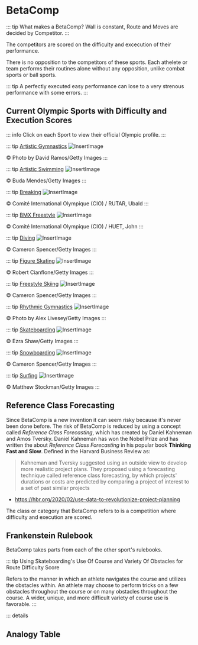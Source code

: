 # BetaComp 

::: tip What makes a BetaComp?
Wall is constant, Route and Moves are decided by Competitor.
:::


The competitors are scored on the difficulty and excecution of their performance.

There is no opposition to the competitors of these sports. Each athelete or team performs their routines alone without any opposition, unlike combat sports or ball sports.

::: tip A perfectly executed easy performance can lose to a very strenous performance with some errors.
:::

## Current Olympic Sports with Difficulty and Execution Scores 

::: info Click on each Sport to view their official Olympic profile. 
:::


::: tip [Artistic Gymnastics](https://olympics.com/en/sports/artistic-gymnastics/)
![InsertImage](/ArtisticGymnastics.png)

© Photo by David Ramos/Getty Images
:::

::: tip [Artistic Swimming](https://olympics.com/en/sports/artistic-swimming/)
![InsertImage](/ArtisticSwimming.png)

© Buda Mendes/Getty Images
:::

::: tip [Breaking](https://olympics.com/en/sports/breaking/)
![InsertImage](/Breaking.png)

© Comité International Olympique (CIO) / RUTAR, Ubald
:::

::: tip [BMX Freestyle](https://olympics.com/en/sports/cycling-bmx-freestyle/)
![InsertImage](/BMX.png)

© Comité International Olympique (CIO) / HUET, John
:::

::: tip [Diving](https://olympics.com/en/sports/diving/)
![InsertImage](/Diving.png)

© Cameron Spencer/Getty Images
:::

::: tip [Figure Skating](https://olympics.com/en/sports/figure-skating/)
![InsertImage](/Figureskating.png)

© Robert Cianflone/Getty Images
:::

::: tip [Freestyle Skiing](https://olympics.com/en/sports/freestyle-skiing/)
![InsertImage](/Ski.png)

© Cameron Spencer/Getty Images
:::

::: tip [Rhythmic Gymnastics](https://olympics.com/en/sports/rhythmic-gymnastics/)
![InsertImage](/RhythmicGymnastics.png)

© Photo by Alex Livesey/Getty Images
:::

::: tip [Skateboarding](https://olympics.com/en/sports/skateboarding/)
![InsertImage](/Skateboard.png)

© Ezra Shaw/Getty Images
:::

::: tip [Snowboarding](https://olympics.com/en/sports/snowboard/)
![InsertImage](/Snowboard.png)

© Cameron Spencer/Getty Images
:::

::: tip [Surfing](https://olympics.com/en/sports/surfing/)
![InsertImage](/Surfing.png)
 
© Matthew Stockman/Getty Images
:::

## Reference Class Forecasting

Since BetaComp is a new invention it can seem risky because it's never been done before. The risk of BetaComp is reduced by using a concept called *Reference Class Forecasting*, which has created by Daniel Kahneman and Amos Tversky. Daniel Kahneman has won the Nobel Prize and has written the about *Reference Class Forecasting* in his popular book **Thinking Fast and Slow**. Defined in the Harvard Business Review as:

> Kahneman and Tversky suggested using an outside view to develop more realistic project plans. They proposed using a forecasting technique called reference class forecasting, by which projects' durations or costs are predicted by comparing a project of interest to a set of past similar projects
- https://hbr.org/2020/02/use-data-to-revolutionize-project-planning

The class or category that BetaComp refers to is a competition where difficulty and execution are scored.


## Frankenstein Rulebook

BetaComp takes parts from each of the other sport's rulebooks.

::: tip Using Skateboarding's Use Of Course and Variety Of Obstacles for Route Difficulty Score 

Refers to the manner in which an athlete navigates the course and utilizes the
obstacles within. An athlete may choose to perform tricks on a few obstacles throughout the
course or on many obstacles throughout the course. A wider, unique, and more difficult variety
of course use is favorable.
:::

::: details






## Analogy Table 
